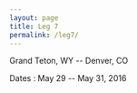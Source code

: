 ```yaml
---
layout: page
title: Leg 7
permalink: /leg7/
---
```


Grand Teton, WY -- Denver, CO

Dates  : May 29 -- May 31, 2016
